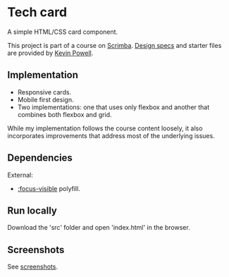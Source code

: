 # Tech card

A simple HTML/CSS card component.

This project is part of a course on [Scrimba](https://scrimba.com). [Design specs](https://xd.adobe.com/spec/3bcaad42-bd8a-415e-6274-08b282cfb769-4dfb/) and starter files are provided by [Kevin Powell](https://github.com/kevin-powell/reponsive-web-design-bootcamp).

## Implementation

* Responsive cards.
* Mobile first design.
* Two implementations: one that uses only flexbox and another that combines both flexbox and grid.

While my implementation follows the course content loosely, it also incorporates improvements that address most of the underlying issues.

## Dependencies

External:

* [:focus-visible](https://github.com/WICG/focus-visible) polyfill.

## Run locally

Download the 'src' folder and open 'index.html' in the browser.

## Screenshots

See [screenshots](screenshots/).
